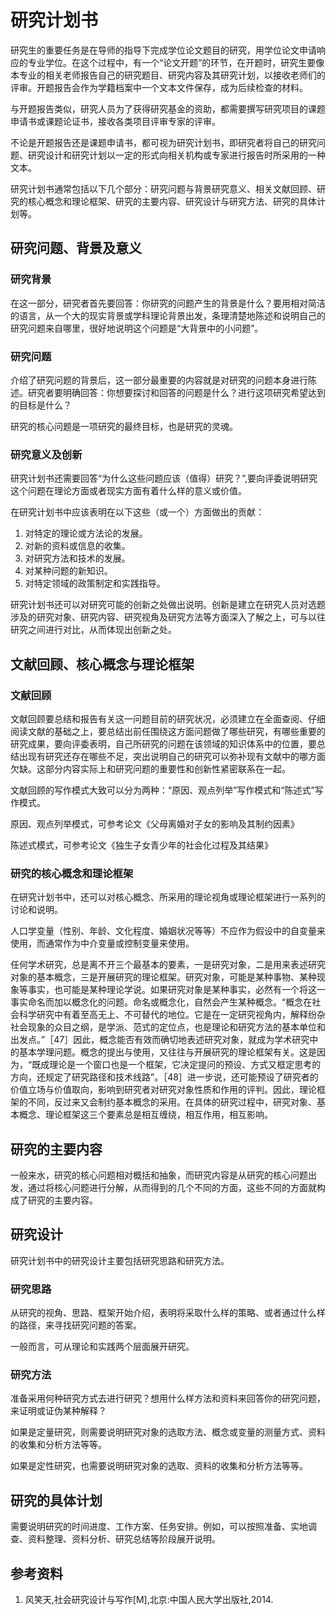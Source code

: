 # 研究计划书

研究生的重要任务是在导师的指导下完成学位论文题目的研究，用学位论文申请响应的专业学位。在这个过程中，有一个“论文开题”的环节，在开题时，研究生要像本专业的相关老师报告自己的研究题目、研究内容及其研究计划，以接收老师们的评审。开题报告会作为学籍档案中一个文本文件保存，成为后续检查的材料。

与开题报告类似，研究人员为了获得研究基金的资助，都需要撰写研究项目的课题申请书或课题论证书，接收各类项目评审专家的评审。

不论是开题报告还是课题申请书，都可视为研究计划书，即研究者将自己的研究问题、研究设计和研究计划以一定的形式向相关机构或专家进行报告时所采用的一种文本。

研究计划书通常包括以下几个部分：研究问题与背景研究意义、相关文献回顾、研究的核心概念和理论框架、研究的主要内容、研究设计与研究方法、研究的具体计划等。

## 研究问题、背景及意义

### 研究背景

在这一部分，研究者首先要回答：你研究的问题产生的背景是什么？要用相对简洁的语言，从一个大的现实背景或学科理论背景出发，条理清楚地陈述和说明自己的研究问题来自哪里，很好地说明这个问题是“大背景中的小问题”。

### 研究问题

介绍了研究问题的背景后，这一部分最重要的内容就是对研究的问题本身进行陈述。研究者要明确回答：你想要探讨和回答的问题是什么？进行这项研究希望达到的目标是什么？

研究的核心问题是一项研究的最终目标，也是研究的灵魂。

### 研究意义及创新

研究计划书还需要回答“为什么这些问题应该（值得）研究？”,要向评委说明研究这个问题在理论方面或者现实方面有着什么样的意义或价值。

在研究计划书中应该表明在以下这些（或一个）方面做出的贡献：

1. 对特定的理论或方法论的发展。
1. 对新的资料或信息的收集。
1. 对研究方法和技术的发展。
1. 对某种问题的新知识。
1. 对特定领域的政策制定和实践指导。

研究计划书还可以对研究可能的创新之处做出说明。创新是建立在研究人员对选题涉及的研究对象、研究内容、研究视角及研究方法等方面深入了解之上，可与以往研究之间进行对比，从而体现出创新之处。

## 文献回顾、核心概念与理论框架

### 文献回顾

文献回顾要总结和报告有关这一问题目前的研究状况，必须建立在全面查阅、仔细阅读文献的基础之上，要总结出前任围绕这方面问题做了哪些研究，有哪些重要的研究成果，要向评委表明，自己所研究的问题在该领域的知识体系中的位置，要总结出现有研究还存在哪些不足，突出说明自己的研究可以弥补现有文献中的哪方面欠缺。这部分内容实际上和研究问题的重要性和创新性紧密联系在一起。

文献回顾的写作模式大致可以分为两种：“原因、观点列举”写作模式和“陈述式”写作模式。

原因、观点列举模式，可参考论文《父母离婚对子女的影响及其制约因素》

陈述式模式，可参考论文《独生子女青少年的社会化过程及其结果》

### 研究的核心概念和理论框架

在研究计划书中，还可以对核心概念、所采用的理论视角或理论框架进行一系列的讨论和说明。

人口学变量（性别、年龄、文化程度、婚姻状况等等）不应作为假设中的自变量来使用，而通常作为中介变量或控制变量来使用。

任何学术研究，总是离不开三个最基本的要素，一是研究对象，二是用来表述研究对象的基本概念，三是开展研究的理论框架。研究对象，可能是某种事物、某种现象等事实，也可能是某种理论学说。如果研究对象是某种事实，必然有一个将这一事实命名而加以概念化的问题。命名或概念化，自然会产生某种概念。“概念在社会科学研究中有着至高无上、不可替代的地位。它是在一定研究视角内，解释纷杂社会现象的众目之纲，是学派、范式的定位点，也是理论和研究方法的基本单位和出发点。”［47］因此，概念能否有效而确切地表述研究对象，就成为学术研究中的基本学理问题。概念的提出与使用，又往往与开展研究的理论框架有关。这是因为，“既成理论是一个窗口也是一个框架，它决定提问的预设、方式又框定思考的方向，还规定了研究路径和技术线路”。［48］进一步说，还可能预设了研究者的价值立场与价值取向，影响到研究者对研究对象性质和作用的评判。因此，理论框架的不同，反过来又会制约基本概念的采用。在具体的研究过程中，研究对象、基本概念、理论框架这三个要素总是相互缠绕，相互作用，相互影响。

## 研究的主要内容

一般来水，研究的核心问题相对概括和抽象，而研究内容是从研究的核心问题出发，通过将核心问题进行分解，从而得到的几个不同的方面，这些不同的方面就构成了研究的主要内容。

## 研究设计

研究计划书中的研究设计主要包括研究思路和研究方法。

### 研究思路

从研究的视角、思路、框架开始介绍，表明将采取什么样的策略、或者通过什么样的路径，来寻找研究问题的答案。

一般而言，可从理论和实践两个层面展开研究。

### 研究方法

准备采用何种研究方式去进行研究？想用什么样方法和资料来回答你的研究问题，来证明或证伪某种解释？

如果是定量研究，则需要说明研究对象的选取方法、概念或变量的测量方式、资料的收集和分析方法等等。

如果是定性研究，也需要说明研究对象的选取、资料的收集和分析方法等等。

## 研究的具体计划

需要说明研究的时间进度、工作方案、任务安排。例如，可以按照准备、实地调查、资料整理、资料分析、研究总结等阶段展开说明。

## 参考资料

1. 风笑天,社会研究设计与写作[M],北京:中国人民大学出版社,2014.
